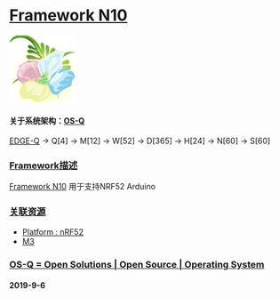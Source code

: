 ﻿# [Framework N10](https://github.com/OS-Q/N10)
[![sites](OS-Q/OS-Q.png)](http://www.OS-Q.com)
#### 关于系统架构：[OS-Q](https://github.com/OS-Q/OS-Q)

[EDGE-Q](https://github.com/OS-Q/EDGE-Q) -> Q[4] -> M[12] -> W[52] -> D[365] -> H[24] -> N[60] -> S[60]

### [Framework描述](https://github.com/OS-Q/N10/wiki) 

[Framework N10](https://github.com/OS-Q/N10) 用于支持NRF52 Arduino

### [关联资源](https://github.com/OS-Q/)

 *  [ Platform : nRF52](https://github.com/OS-Q/H5) 
 *  [ M3](https://github.com/OS-Q/M3) 


### [OS-Q = Open Solutions | Open Source |  Operating System ](http://www.OS-Q.com/N10)
####  2019-9-6
